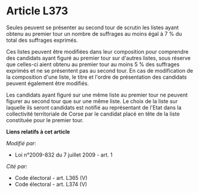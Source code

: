 # Article L373

Seules peuvent se présenter au second tour de scrutin les listes ayant obtenu au premier tour un nombre de suffrages au moins
égal à 7 % du total des suffrages exprimés. 

Ces listes peuvent être modifiées dans leur composition pour comprendre des candidats ayant figuré au premier tour sur
d'autres listes, sous réserve que celles-ci aient obtenu au premier tour au moins 5 % des suffrages exprimés et ne se
présentent pas au second tour. En cas de modification de la composition d'une liste, le titre et l'ordre de présentation des
candidats peuvent également être modifiés.

Les candidats ayant figuré sur une même liste au premier tour ne peuvent figurer au second tour que sur une même liste. Le
choix de la liste sur laquelle ils seront candidats est notifié au représentant de l'Etat dans la collectivité territoriale
de Corse par le candidat placé en tête de la liste constituée pour le premier tour.

**Liens relatifs à cet article**

_Modifié par_:

  - Loi n°2009-832 du 7 juillet 2009 - art. 1

_Cité par_:

  - Code électoral - art. L365 (V)
  - Code électoral - art. L374 (V)
